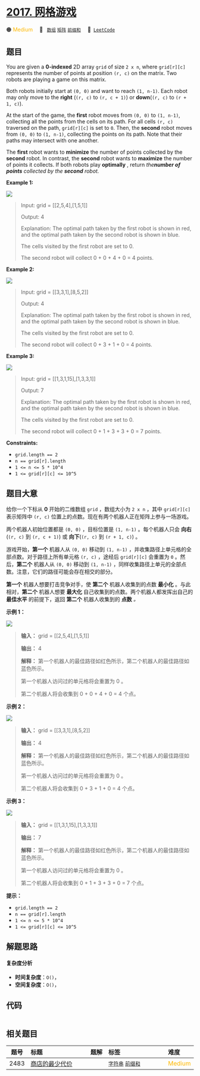 # [2017. 网格游戏](https://leetcode.com/problems/grid-game)

🟠 <font color=#ffb800>Medium</font>&emsp; 🔖&ensp; [`数组`](/leetcode/outline/tag/array.md) [`矩阵`](/leetcode/outline/tag/matrix.md) [`前缀和`](/leetcode/outline/tag/prefix-sum.md)&emsp; 🔗&ensp;[`LeetCode`](https://leetcode.com/problems/grid-game)


## 题目

You are given a **0-indexed** 2D array `grid` of size `2 x n`, where
`grid[r][c]` represents the number of points at position `(r, c)` on the
matrix. Two robots are playing a game on this matrix.

Both robots initially start at `(0, 0)` and want to reach `(1, n-1)`. Each
robot may only move to the **right** (`(r, c)` to `(r, c + 1)`) or
**down**(`(r, c)` to `(r + 1, c)`).

At the start of the game, the **first** robot moves from `(0, 0)` to `(1,
n-1)`, collecting all the points from the cells on its path. For all cells
`(r, c)` traversed on the path, `grid[r][c]` is set to `0`. Then, the
**second** robot moves from `(0, 0)` to `(1, n-1)`, collecting the points on
its path. Note that their paths may intersect with one another.

The **first** robot wants to **minimize** the number of points collected by
the **second** robot. In contrast, the **second** robot wants to **maximize**
the number of points it collects. If both robots play **optimally** , return
_the**number of points** collected by the **second** robot._



**Example 1:**

![](https://assets.leetcode.com/uploads/2021/09/08/a1.png)

> Input: grid = [[2,5,4],[1,5,1]]
> 
> Output: 4
> 
> Explanation: The optimal path taken by the first robot is shown in red, and the optimal path taken by the second robot is shown in blue.
> 
> The cells visited by the first robot are set to 0.
> 
> The second robot will collect 0 + 0 + 4 + 0 = 4 points.

**Example 2:**

![](https://assets.leetcode.com/uploads/2021/09/08/a2.png)

> Input: grid = [[3,3,1],[8,5,2]]
> 
> Output: 4
> 
> Explanation: The optimal path taken by the first robot is shown in red, and the optimal path taken by the second robot is shown in blue.
> 
> The cells visited by the first robot are set to 0.
> 
> The second robot will collect 0 + 3 + 1 + 0 = 4 points.

**Example 3:**

![](https://assets.leetcode.com/uploads/2021/09/08/a3.png)

> Input: grid = [[1,3,1,15],[1,3,3,1]]
> 
> Output: 7
> 
> Explanation: The optimal path taken by the first robot is shown in red, and the optimal path taken by the second robot is shown in blue.
> 
> The cells visited by the first robot are set to 0.
> 
> The second robot will collect 0 + 1 + 3 + 3 + 0 = 7 points.

**Constraints:**

  * `grid.length == 2`
  * `n == grid[r].length`
  * `1 <= n <= 5 * 10^4`
  * `1 <= grid[r][c] <= 10^5`


## 题目大意

给你一个下标从 **0** 开始的二维数组 `grid` ，数组大小为 `2 x n` ，其中 `grid[r][c]` 表示矩阵中 `(r, c)`
位置上的点数。现在有两个机器人正在矩阵上参与一场游戏。

两个机器人初始位置都是 `(0, 0)` ，目标位置是 `(1, n-1)` 。每个机器人只会 **向右** (`(r, c)` 到 `(r, c +
1)`) 或 **向下**(`(r, c)` 到 `(r + 1, c)`) 。

游戏开始，**第一个** 机器人从 `(0, 0)` 移动到 `(1, n-1)` ，并收集路径上单元格的全部点数。对于路径上所有单元格 `(r, c)`
，途经后 `grid[r][c]` 会重置为 `0` 。然后，**第二个** 机器人从 `(0, 0)` 移动到 `(1, n-1)`
，同样收集路径上单元的全部点数。注意，它们的路径可能会存在相交的部分。

**第一个** 机器人想要打击竞争对手，使 **第二个** 机器人收集到的点数 **最小化** 。与此相对，**第二个** 机器人想要 **最大化**
自己收集到的点数。两个机器人都发挥出自己的 **最佳水平**  的前提下，返回 **第二个** 机器人收集到的 **点数** _。_



**示例 1：**

![](https://assets.leetcode.com/uploads/2021/09/08/a1.png)

> 
> 
> 
> 
> 
> **输入：** grid = [[2,5,4],[1,5,1]]
> 
> **输出：** 4
> 
> **解释：** 第一个机器人的最佳路径如红色所示，第二个机器人的最佳路径如蓝色所示。
> 
> 第一个机器人访问过的单元格将会重置为 0 。
> 
> 第二个机器人将会收集到 0 + 0 + 4 + 0 = 4 个点。
> 
> 

**示例 2：**

![](https://assets.leetcode.com/uploads/2021/09/08/a2.png)

> 
> 
> 
> 
> 
> **输入：** grid = [[3,3,1],[8,5,2]]
> 
> **输出：** 4
> 
> **解释：** 第一个机器人的最佳路径如红色所示，第二个机器人的最佳路径如蓝色所示。 
> 
> 第一个机器人访问过的单元格将会重置为 0 。
> 
> 第二个机器人将会收集到 0 + 3 + 1 + 0 = 4 个点。
> 
> 

**示例 3：**

![](https://assets.leetcode.com/uploads/2021/09/08/a3.png)

> 
> 
> 
> 
> 
> **输入：** grid = [[1,3,1,15],[1,3,3,1]]
> 
> **输出：** 7
> 
> **解释：** 第一个机器人的最佳路径如红色所示，第二个机器人的最佳路径如蓝色所示。
> 
> 第一个机器人访问过的单元格将会重置为 0 。
> 
> 第二个机器人将会收集到 0 + 1 + 3 + 3 + 0 = 7 个点。
> 
> 



**提示：**

  * `grid.length == 2`
  * `n == grid[r].length`
  * `1 <= n <= 5 * 10^4`
  * `1 <= grid[r][c] <= 10^5`


## 解题思路

#### 复杂度分析

- **时间复杂度**：`O()`，
- **空间复杂度**：`O()`，

## 代码

```javascript

```

## 相关题目

<!-- prettier-ignore -->
| 题号 | 标题 | 题解 | 标签 | 难度 |
| :------: | :------ | :------: | :------ | :------ |
| 2483 | [商店的最少代价](https://leetcode.com/problems/minimum-penalty-for-a-shop) |  |  [`字符串`](/leetcode/outline/tag/string.md) [`前缀和`](/leetcode/outline/tag/prefix-sum.md) | <font color=#ffb800>Medium</font> |

<style>
.blue {
    background-color: #096dd9;
    padding: 0.25rem 0.5rem;
    margin: 0;
    font-size: 0.85em;
    border-radius: 3px;
    color: white;
    font-weight: 500;
}
table th:first-of-type { width: 10%; }
table th:nth-of-type(2) { width: 35%; }
table th:nth-of-type(3) { width: 10%; }
table th:nth-of-type(4) { width: 35%; }
table th:nth-of-type(5) { width: 10%; }
</style>

